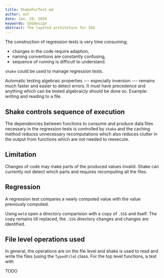 ```yaml
---
title: ShakeForTest.md
author: auf 
date: Jan. 29, 2019
keywords: SSGdesign
abstract: The layered architeture for SSG
---
```


The construction of regression tests is very time consuming; 
- changes in the code 
require adaption,
- naming conventions are constantly confusing,
- sequence of running is difficult to understand.

`shake` could be used to manage regression tests.

Automatic testing algebraic properties --- especially inversion --- 
remains much faster and easier to detect errors. It must have precedence and
anything which can be tested algebraicly should be done so. Example: 
writing and reading to a file. 

## Shake controls sequence of execution

The dependencies between functions to consume and produce data files
necessary in the regression tests is controlled by `shake` and the 
caching method reduces unnecessary recomputations which also 
reduces clutter in the output from functions which are not needed 
to reexecute. 

## Limitation

Changes of code may make parts of the produced values invalid. 
Shake can currently not detect which parts and requires recomputing 
all the files.

## Regression

A regression test compares a newly computed value with the value
previously computed. 

Using `meld` open a directory comparision with a copy of `.SSG` and itself. 
The copy remains till replaced, the `.SSG` directory changes and changes are 
identified.

## File level operations used 

In general, the operations are on the file level and shake is used to 
read and write the files (using the `TypedFile`) class. For the top 
level functions, a test with  
 
TODO 


